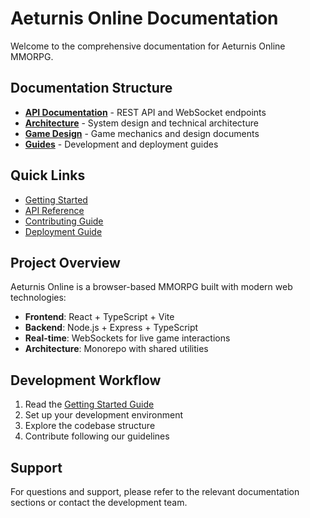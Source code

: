 # Aeturnis Online Documentation

Welcome to the comprehensive documentation for Aeturnis Online MMORPG.

## Documentation Structure

- **[API Documentation](./api/)** - REST API and WebSocket endpoints
- **[Architecture](./architecture/)** - System design and technical architecture
- **[Game Design](./game-design/)** - Game mechanics and design documents
- **[Guides](./guides/)** - Development and deployment guides

## Quick Links

- [Getting Started](./guides/getting-started.md)
- [API Reference](./api/README.md)
- [Contributing Guide](./guides/contributing.md)
- [Deployment Guide](./guides/deployment.md)

## Project Overview

Aeturnis Online is a browser-based MMORPG built with modern web technologies:

- **Frontend**: React + TypeScript + Vite
- **Backend**: Node.js + Express + TypeScript
- **Real-time**: WebSockets for live game interactions
- **Architecture**: Monorepo with shared utilities

## Development Workflow

1. Read the [Getting Started Guide](./guides/getting-started.md)
2. Set up your development environment
3. Explore the codebase structure
4. Contribute following our guidelines

## Support

For questions and support, please refer to the relevant documentation sections or contact the development team.